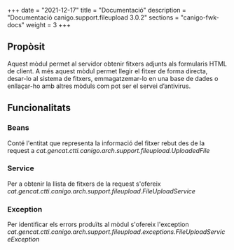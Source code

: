 +++
date        = "2021-12-17"
title       = "Documentació"
description = "Documentació canigo.support.fileupload 3.0.2"
sections    = "canigo-fwk-docs"
weight      = 3
+++

## Propòsit

Aquest mòdul permet al servidor obtenir fitxers adjunts als formularis HTML de client. A més aquest mòdul permet llegir el fitxer de forma directa, desar-lo al sistema de fitxers, emmagatzemar-lo en una base de dades o enllaçar-ho amb altres mòduls com pot ser el servei d’antivirus.

## Funcionalitats

### Beans

Conté l'entitat que representa la informació del fitxer rebut des de la request a *cat.gencat.ctti.canigo.arch.support.fileupload.UploadedFile*

### Service

Per a obtenir la llista de fitxers de la request s'ofereix *cat.gencat.ctti.canigo.arch.support.fileupload.FileUploadService*

### Exception

Per identificar els errors produïts al mòdul s'ofereix l'exception *cat.gencat.ctti.canigo.arch.support.fileupload.exceptions.FileUploadServiceException*
